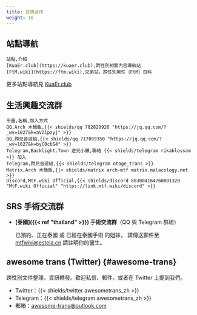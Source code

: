 ```yaml
---
title: 友情合作
weight: 10
---
```


## 站點導航

```csv
站點,介紹
[KuaEr.club](https://kuaer.club),跨性別相關內容導航站
[FtM.wiki](https://ftm.wiki),兄弟站，跨性別男性（FtM）百科
```

更多站點導航見 [KuaEr.club](https://kuaer.club)

## 生活興趣交流群

```csv
平臺,名稱,加入方式
QQ,Arch 木桶飯,{{< shields/qq 782820926 "https://jq.qq.com/?_wv=1027&k=aVZipzyj" >}}
QQ,跨兒音遊組,{{< shields/qq 717099350 "https://jq.qq.com/?_wv=1027&k=byC0cbS4" >}}
Telegram,Backlight.Town 逆光小鎮,聯絡 {{< shields/telegram rikablossom >}} 加入
Telegram,跨兒音遊組,{{< shields/telegram otoge_trans >}}
Matrix,Arch 木桶飯,{{< shields/matrix arch-mtf matrix.malacology.net >}}
Discord,MtF.wiki Official,{{< shields/discord 883004164760801320 "MtF.wiki Official" "https://link.mtf.wiki/discord" >}}
```

## SRS 手術交流群

- **[泰國]({{< ref "thailand" >}}) 手術交流群**（QQ 與 Telegram 群組）

  已預約、正在泰國 或 已經在泰國手術 的姐妹，
  請傳送郵件至 <mtfwiki@estela.cn> 請註明你的醫生。

## awesome trans <i class="trans-flag"></i> (Twitter) {#awesome-trans}

跨性別文件整理，資訊轉發。歡迎私信、郵件，或者在 Twitter 上提到我們。

- Twitter：{{< shields/twitter awesometrans_zh >}}
- Telegram：{{< shields/telegram awesometrans_zh >}}
- 郵箱：<awesome-trans@outlook.com>

